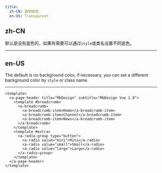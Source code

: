 ```yaml
title:
  zh-CN: 透明底色
  en-US: Transparent
```

## zh-CN

默认是没有底色的，如果有需要可以通过`style`或类名设置不同底色。

---

## en-US

The default is no background color, if necessary, you can set a different background color by `style` or class name.

---

```vue
<template>
  <a-page-header title="MbDesign" subtitle="MbDesign Vue 1.0">
    <template #breadcrumb>
      <a-breadcrumb>
        <a-breadcrumb-item>Home</a-breadcrumb-item>
        <a-breadcrumb-item>Channel</a-breadcrumb-item>
        <a-breadcrumb-item>News</a-breadcrumb-item>
      </a-breadcrumb>
    </template>
    <template #extra>
      <a-radio-group type="button">
        <a-radio value="mini">Mini</a-radio>
        <a-radio value="small">Small</a-radio>
        <a-radio value="large">Large</a-radio>
      </a-radio-group>
    </template>
  </a-page-header>
</template>
```

